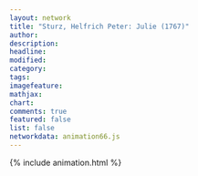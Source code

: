 ```yaml
---
layout: network
title: "Sturz, Helfrich Peter: Julie (1767)"
author:
description:
headline:
modified:
category:
tags:
imagefeature: 
mathjax: 
chart: 
comments: true
featured: false
list: false
networkdata: animation66.js
---
```

{% include animation.html %}
